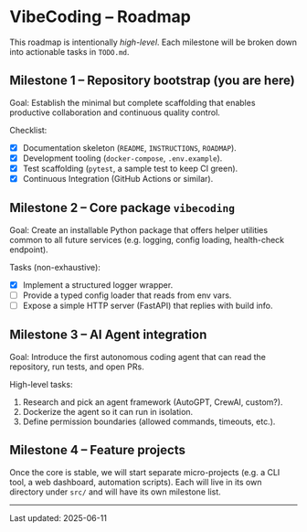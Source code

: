# VibeCoding – Roadmap

This roadmap is intentionally *high-level*.  Each milestone will be broken down into actionable tasks in `TODO.md`.

## Milestone 1 – Repository bootstrap (you are here)

Goal: Establish the minimal but complete scaffolding that enables productive collaboration and continuous quality control.

Checklist:

* [x] Documentation skeleton (`README`, `INSTRUCTIONS`, `ROADMAP`).
* [x] Development tooling (`docker-compose`, `.env.example`).
* [x] Test scaffolding (`pytest`, a sample test to keep CI green).
* [x] Continuous Integration (GitHub Actions or similar).

## Milestone 2 – Core package `vibecoding`

Goal: Create an installable Python package that offers helper utilities common to all future services (e.g. logging, config loading, health-check endpoint).

Tasks (non-exhaustive):

* [x] Implement a structured logger wrapper.
* [ ] Provide a typed config loader that reads from env vars.
* [ ] Expose a simple HTTP server (FastAPI) that replies with build info.

## Milestone 3 – AI Agent integration

Goal: Introduce the first autonomous coding agent that can read the repository, run tests, and open PRs.

High-level tasks:

1. Research and pick an agent framework (AutoGPT, CrewAI, custom?).
2. Dockerize the agent so it can run in isolation.
3. Define permission boundaries (allowed commands, timeouts, etc.).

## Milestone 4 – Feature projects

Once the core is stable, we will start separate micro-projects (e.g. a CLI tool, a web dashboard, automation scripts).  Each will live in its own directory under `src/` and will have its own milestone list.

---

Last updated: 2025-06-11
